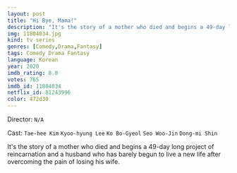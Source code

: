 ```yaml
---
layout: post
title: "Hi Bye, Mama!"
description: "It's the story of a mother who died and begins a 49-day long project of reincarnation and a husband who has barely begun to live a new life after overcoming the pain of losing his wife..."
img: 11804034.jpg
kind: tv series
genres: [Comedy,Drama,Fantasy]
tags: Comedy Drama Fantasy 
language: Korean
year: 2020
imdb_rating: 8.0
votes: 765
imdb_id: 11804034
netflix_id: 81243996
color: 472d30
---
```

Director: `N/A`  

Cast: `Tae-hee Kim` `Kyoo-hyung Lee` `Ko Bo-Gyeol` `Seo Woo-Jin` `Dong-mi Shin` 

It's the story of a mother who died and begins a 49-day long project of reincarnation and a husband who has barely begun to live a new life after overcoming the pain of losing his wife.
